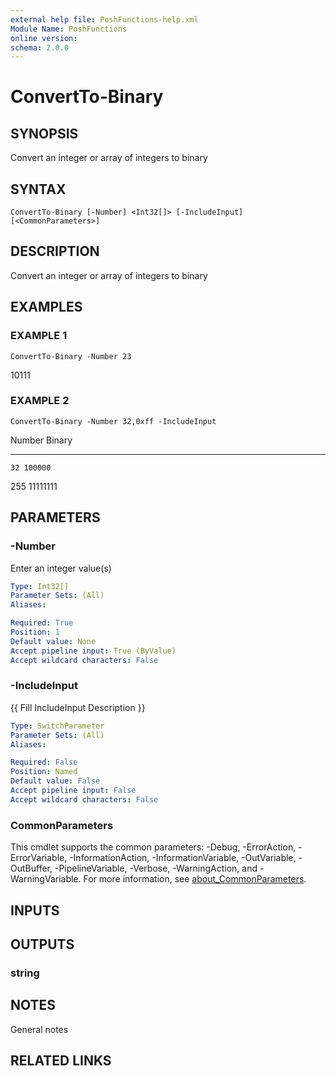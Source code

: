 ```yaml
---
external help file: PoshFunctions-help.xml
Module Name: PoshFunctions
online version:
schema: 2.0.0
---
```


# ConvertTo-Binary

## SYNOPSIS
Convert an integer or array of integers to binary

## SYNTAX

```
ConvertTo-Binary [-Number] <Int32[]> [-IncludeInput] [<CommonParameters>]
```

## DESCRIPTION
Convert an integer or array of integers to binary

## EXAMPLES

### EXAMPLE 1
```
ConvertTo-Binary -Number 23
```

10111

### EXAMPLE 2
```
ConvertTo-Binary -Number 32,0xff -IncludeInput
```

Number Binary
------ ------
    32 100000
   255 11111111

## PARAMETERS

### -Number
Enter an integer value(s)

```yaml
Type: Int32[]
Parameter Sets: (All)
Aliases:

Required: True
Position: 1
Default value: None
Accept pipeline input: True (ByValue)
Accept wildcard characters: False
```

### -IncludeInput
{{ Fill IncludeInput Description }}

```yaml
Type: SwitchParameter
Parameter Sets: (All)
Aliases:

Required: False
Position: Named
Default value: False
Accept pipeline input: False
Accept wildcard characters: False
```

### CommonParameters
This cmdlet supports the common parameters: -Debug, -ErrorAction, -ErrorVariable, -InformationAction, -InformationVariable, -OutVariable, -OutBuffer, -PipelineVariable, -Verbose, -WarningAction, and -WarningVariable. For more information, see [about_CommonParameters](http://go.microsoft.com/fwlink/?LinkID=113216).

## INPUTS

## OUTPUTS

### string
## NOTES
General notes

## RELATED LINKS
